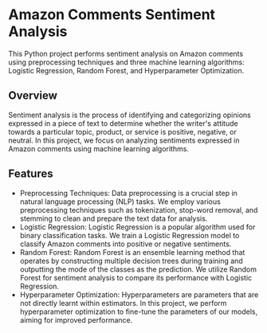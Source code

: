 # Amazon Comments Sentiment Analysis

This Python project performs sentiment analysis on Amazon comments using preprocessing techniques and three machine learning algorithms: Logistic Regression, Random Forest, and Hyperparameter Optimization.

## Overview

Sentiment analysis is the process of identifying and categorizing opinions expressed in a piece of text to determine whether the writer's attitude towards a particular topic, product, or service is positive, negative, or neutral. In this project, we focus on analyzing sentiments expressed in Amazon comments using machine learning algorithms.

## Features

- Preprocessing Techniques: Data preprocessing is a crucial step in natural language processing (NLP) tasks. We employ various preprocessing techniques such as tokenization, stop-word removal, and stemming to clean and prepare the text data for analysis.
- Logistic Regression: Logistic Regression is a popular algorithm used for binary classification tasks. We train a Logistic Regression model to classify Amazon comments into positive or negative sentiments.
- Random Forest: Random Forest is an ensemble learning method that operates by constructing multiple decision trees during training and outputting the mode of the classes as the prediction. We utilize Random Forest for sentiment analysis to compare its performance with Logistic Regression.
- Hyperparameter Optimization: Hyperparameters are parameters that are not directly learnt within estimators. In this project, we perform hyperparameter optimization to fine-tune the parameters of our models, aiming for improved performance.
